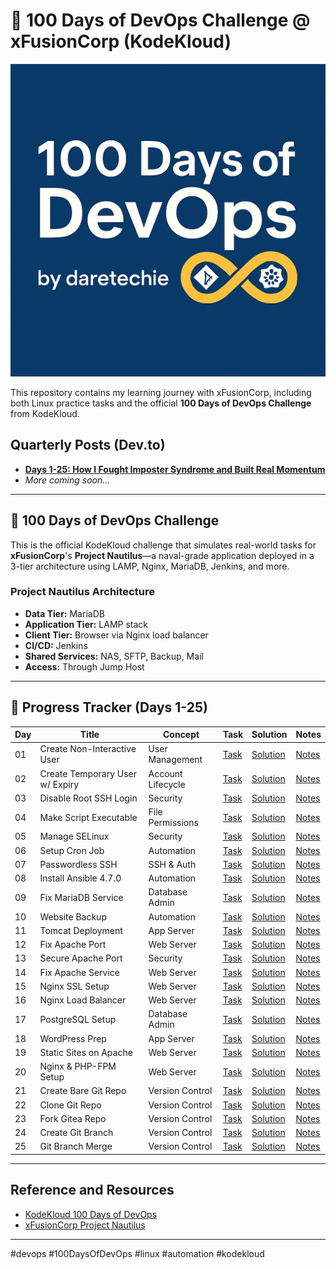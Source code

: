 # 🚀 100 Days of DevOps Challenge @ xFusionCorp (KodeKloud)

<p align="center">
  <img src="assets/banner.png" alt="Learning Journey by daretechie" width="100%" height="500"/>
</p>

This repository contains my learning journey with xFusionCorp, including both Linux practice tasks and the official **100 Days of DevOps Challenge** from KodeKloud.

##  Quarterly Posts (Dev.to)

- [**Days 1-25: How I Fought Imposter Syndrome and Built Real Momentum**](dev_post.md)
- *More coming soon...*

---

## 🚀 100 Days of DevOps Challenge

This is the official KodeKloud challenge that simulates real-world tasks for **xFusionCorp**'s **Project Nautilus**—a naval-grade application deployed in a 3-tier architecture using LAMP, Nginx, MariaDB, Jenkins, and more.

### Project Nautilus Architecture

- **Data Tier:** MariaDB
- **Application Tier:** LAMP stack
- **Client Tier:** Browser via Nginx load balancer
- **CI/CD:** Jenkins
- **Shared Services:** NAS, SFTP, Backup, Mail
- **Access:** Through Jump Host

---

## 📅 Progress Tracker (Days 1-25)

| Day | Title | Concept | Task | Solution | Notes |
| --- | ----------------------------------------- | ----------------- | ------------------------------------------------------------------- | --------------------------------------------------------------------------------- | --------------------------------------------------------------------- |
| 01 | Create Non-Interactive User | User Management | [Task](day01-create-user-noninteractive/task.md) | [Solution](day01-create-user-noninteractive/create_john.sh) | [Notes](day01-create-user-noninteractive/notes.md) |
| 02 | Create Temporary User w/ Expiry | Account Lifecycle | [Task](day02-create-temp-user-expiry/task.md) | [Solution](day02-create-temp-user-expiry/create_james_temp.sh) | [Notes](day02-create-temp-user-expiry/notes.md) |
| 03 | Disable Root SSH Login | Security | [Task](day03-disable-root-ssh-login/task.md) | [Solution](day03-disable-root-ssh-login/disable-root-ssh.sh) | [Notes](day03-disable-root-ssh-login/notes.md) |
| 04 | Make Script Executable | File Permissions | [Task](day04-make-script-executable/task.md) | [Solution](day04-make-script-executable/make_executable.sh) | [Notes](day04-make-script-executable/notes.md) |
| 05 | Manage SELinux | Security | [Task](day05-install-disable-selinux/task.md) | [Solution](day05-install-disable-selinux/manage_selinux.sh) | [Notes](day05-install-disable-selinux/notes.md) |
| 06 | Setup Cron Job | Automation | [Task](day06-install-cronie-setup-cronjob/task.md) | [Solution](day06-install-cronie-setup-cronjob/setup_cron.sh) | [Notes](day06-install-cronie-setup-cronjob/notes.md) |
| 07 | Passwordless SSH | SSH & Auth | [Task](day07-passwordless-ssh-thor-to-appservers/task.md) | [Solution](day07-passwordless-ssh-thor-to-appservers/setup_passwordless_ssh.sh) | [Notes](day07-passwordless-ssh-thor-to-appservers/notes.md) |
| 08 | Install Ansible 4.7.0 | Automation | [Task](day08-install-ansible-4.7.0/task.md) | [Solution](day08-install-ansible-4.7.0/install_ansible.sh) | [Notes](day08-install-ansible-4.7.0/notes.md) |
| 09 | Fix MariaDB Service | Database Admin | [Task](day09-fix-mariadb-service/task.md) | [Solution](day09-fix-mariadb-service/fix_mariadb.sh) | [Notes](day09-fix-mariadb-service/notes.md) |
| 10 | Website Backup | Automation | [Task](day10-website-backup/task.md) | [Solution](day10-website-backup/news_backup.sh) | [Notes](day10-website-backup/notes.md) |
| 11 | Tomcat Deployment | App Server | [Task](day11-tomcat-deployment/task.md) | [Solution](day11-tomcat-deployment/setup_tomcat.sh) | [Notes](day11-tomcat-deployment/notes.md) |
| 12 | Fix Apache Port | Web Server | [Task](day12-apache-port5003-fix/task.md) | [Solution](day12-apache-port5003-fix/fix_apache.sh) | [Notes](day12-apache-port5003-fix/notes.md) |
| 13 | Secure Apache Port | Security | [Task](day13-secure-apache-port/task.md) | [Solution](day13-secure-apache-port/secure_apache.sh) | [Notes](day13-secure-apache-port/notes.md) |
| 14 | Fix Apache Service | Web Server | [Task](day14-fix-apache-service/task.md) | [Solution](day14-fix-apache-service/fix_apache.sh) | [Notes](day14-fix-apache-service/notes.md) |
| 15 | Nginx SSL Setup | Web Server | [Task](day15-nginx-ssl-setup/task.md) | [Solution](day15-nginx-ssl-setup/setup_nginx_ssl.sh) | [Notes](day15-nginx-ssl-setup/notes.md) |
| 16 | Nginx Load Balancer | Web Server | [Task](day16-nginx-loadbalancer/task.md) | [Solution](day16-nginx-loadbalancer/setup_lbr.sh) | [Notes](day16-nginx-loadbalancer/notes.md) |
| 17 | PostgreSQL Setup | Database Admin | [Task](day17-postgresql-setup/task.md) | [Solution](day17-postgresql-setup/setup_db.sh) | [Notes](day17-postgresql-setup/notes.md) |
| 18 | WordPress Prep | App Server | [Task](day18-wordpress-prep/task.md) | [Solution](day18-wordpress-prep/setup_wordpress_prep.sh) | [Notes](day18-wordpress-prep/notes.md) |
| 19 | Static Sites on Apache | Web Server | [Task](day19-static-sites-apache/task.md) | [Solution](day19-static-sites-apache/setup_static_sites.sh) | [Notes](day19-static-sites-apache/notes.md) |
| 20 | Nginx & PHP-FPM Setup | Web Server | [Task](day20-nginx-phpfpm-setup/task.md) | [Solution](day20-nginx-phpfpm-setup/setup_nginx_phpfpm.sh) | [Notes](day20-nginx-phpfpm-setup/notes.md) |
| 21 | Create Bare Git Repo | Version Control | [Task](day21-create-bare-git-repo/task.md) | [Solution](day21-create-bare-git-repo/setup_git_repo.sh) | [Notes](day21-create-bare-git-repo/notes.md) |
| 22 | Clone Git Repo | Version Control | [Task](day22-clone-git-repo/task.md) | [Solution](day22-clone-git-repo/clone_repo.sh) | [Notes](day22-clone-git-repo/notes.md) |
| 23 | Fork Gitea Repo | Version Control | [Task](day23-gitea-fork-repo/task.md) | [Solution](day23-gitea-fork-repo/fork_repo.sh) | [Notes](day23-gitea-fork-repo/notes.md) |
| 24 | Create Git Branch | Version Control | [Task](day24-create-git-branch/task.md) | [Solution](day24-create-git-branch/create_branch.sh) | [Notes](day24-create-git-branch/notes.md) |
| 25 | Git Branch Merge | Version Control | [Task](day25-git-branch-merge/task.md) | [Solution](day25-git-branch-merge/manage_repo.sh) | [Notes](day25-git-branch-merge/notes.md) |

---

## Reference and Resources

- [KodeKloud 100 Days of DevOps](https://kodekloud.com/100-days-of-devops)
- [xFusionCorp Project Nautilus](https://kodekloudhub.github.io/kodekloud-engineer/docs/projects/nautilus#infrastructure-details)

---

#devops #100DaysOfDevOps #linux #automation #kodekloud